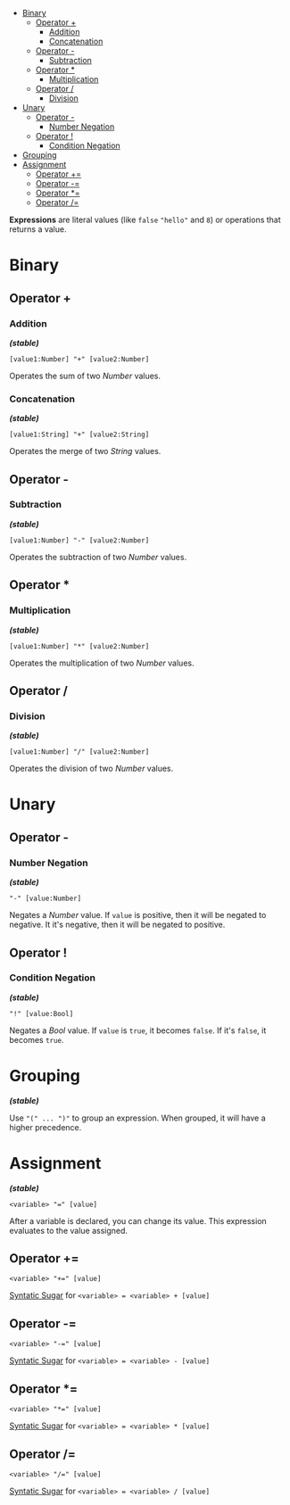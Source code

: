 - [Binary](#binary)
	- [Operator +](#operator-)
		- [Addition](#addition)
		- [Concatenation](#concatenation)
	- [Operator -](#operator--)
		- [Subtraction](#subtraction)
	- [Operator \*](#operator--1)
		- [Multiplication](#multiplication)
	- [Operator /](#operator--2)
		- [Division](#division)
- [Unary](#unary)
	- [Operator -](#operator---1)
		- [Number Negation](#number-negation)
	- [Operator !](#operator--3)
		- [Condition Negation](#condition-negation)
- [Grouping](#grouping)
- [Assignment](#assignment)
	- [Operator +=](#operator--4)
	- [Operator -=](#operator---2)
	- [Operator \*=](#operator--5)
	- [Operator /=](#operator--6)


**Expressions** are literal values (like `false` `"hello"` and `8`) or operations that returns a value.


# Binary

## Operator +
### Addition

***(stable)***


`[value1:Number] "+" [value2:Number]`


Operates the sum of two *Number* values.



### Concatenation

***(stable)***


`[value1:String] "+" [value2:String]`


Operates the merge of two *String* values.



## Operator -
### Subtraction

***(stable)***


`[value1:Number] "-" [value2:Number]`


Operates the subtraction of two *Number* values.



## Operator *
### Multiplication

***(stable)***


`[value1:Number] "*" [value2:Number]`


Operates the multiplication of two *Number* values.



## Operator /
### Division

***(stable)***


`[value1:Number] "/" [value2:Number]`


Operates the division of two *Number* values.



# Unary

## Operator -
### Number Negation

***(stable)***


`"-" [value:Number]`


Negates a *Number* value.
If `value` is positive, then it will be negated to negative. It it's negative, then it will be negated to positive.



## Operator !
### Condition Negation

***(stable)***


`"!" [value:Bool]`


Negates a *Bool* value.
If `value` is `true`, it becomes `false`. If it's `false`, it becomes `true`.



# Grouping

***(stable)***


Use `"(" ... ")"` to group an expression. When grouped, it will have a higher precedence.



# Assignment

***(stable)***


`<variable> "=" [value]`


After a variable is declared, you can change its value. This expression evaluates to the value assigned.



## Operator +=

`<variable> "+=" [value]`


[Syntatic Sugar](/doc/language/syntax/syntatic_sugar.md) for `<variable> = <variable> + [value]`



## Operator -=

`<variable> "-=" [value]`


[Syntatic Sugar](/doc/language/syntax/syntatic_sugar.md) for `<variable> = <variable> - [value]`



## Operator *=

`<variable> "*=" [value]`


[Syntatic Sugar](/doc/language/syntax/syntatic_sugar.md) for `<variable> = <variable> * [value]`



## Operator /=

`<variable> "/=" [value]`


[Syntatic Sugar](/doc/language/syntax/syntatic_sugar.md) for `<variable> = <variable> / [value]`